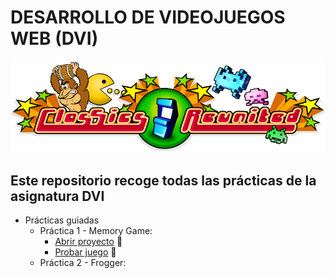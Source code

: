 #         DESARROLLO DE VIDEOJUEGOS WEB (DVI)
![alt text](https://github.com/DenisRaicu/DESARROLLO-DE-VIDEOJUEGOS-WEB/blob/master/Logo.png)

## Este repositorio recoge todas las prácticas de la asignatura DVI

- Prácticas guiadas
  - Práctica 1 - Memory Game: 
    - [Abrir proyecto](https://github.com/DenisRaicu/DESARROLLO-DE-VIDEOJUEGOS-WEB/tree/master/P1) :memo:
    - [Probar juego](https://denisraicu.github.io/DESARROLLO-DE-VIDEOJUEGOS-WEB) :space_invader:
  - Práctica 2 - Frogger:
